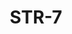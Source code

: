 ﻿---
title: "STR-7"
type: "metal"
price: "16600"
price_door: "14200"
price_complect: "15600"
size: "2050мм*860мм, 2050мм*960мм"
picture: door8.jpg
description: "Внешняя отделка Фрезерованная МДФ панель, 10 мм, рис. Лучи, Цвет Серая матовая с покрытием Soft-touch,  Внутренняя отделка Фрезерованная МДФ панель, 10 мм, рис. Лучи, Цвет Белая матовая, Толщина дверного  полотна 80 мм, NANO-утепление полотна минеральная плита ISOVER + ПЕНОПЛАСТ, контуров уплотнения 2, 3 петли на подшипнике, МДФ наличник 10 мм, Основной замок  Гардиан 3211, Накладка на верхний замок С автоматическими шторками, Дополнительный замок Гардиан 3001, Цилиндр APECS ключ-вертушка, Броненакладка на цилиндр Врезная, Задвижка «Ночной сторож», Глазок, Ручка РОССО – 713 серебро, Эксцентрик"
---
